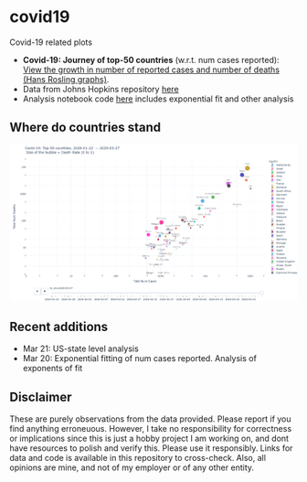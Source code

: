 # covid19
Covid-19 related plots

* **Covid-19: Journey of top-50 countries** (w.r.t. num cases reported): [View the growth in number of reported cases and number of deaths (Hans Rosling graphs)](https://htmlpreview.github.io/?https://github.com/vinkolar/covid19/blob/master/covid.html).
* Data from Johns Hopkins repository [here](https://github.com/CSSEGISandData/COVID-19/tree/master/csse_covid_19_data/csse_covid_19_time_series)
* Analysis notebook code [here](corona.ipynb) includes exponential fit and other analysis

## Where do countries stand
![Snapshot on 22-March-2020](countrySnapshot.png)

## Recent additions
* Mar 21: US-state level analysis
* Mar 20: Exponential fitting of num cases reported. Analysis of exponents of fit

## Disclaimer
These are purely observations from the data provided. Please report if you find anything erroneuous. However, I take no responsibility for correctness or implications since this is just a hobby project I am working on, and dont have resources to polish and verify this. Please use it responsibly. Links for data and code is available in this repository to cross-check. Also, all opinions are mine, and not of my employer or of any other entity.

